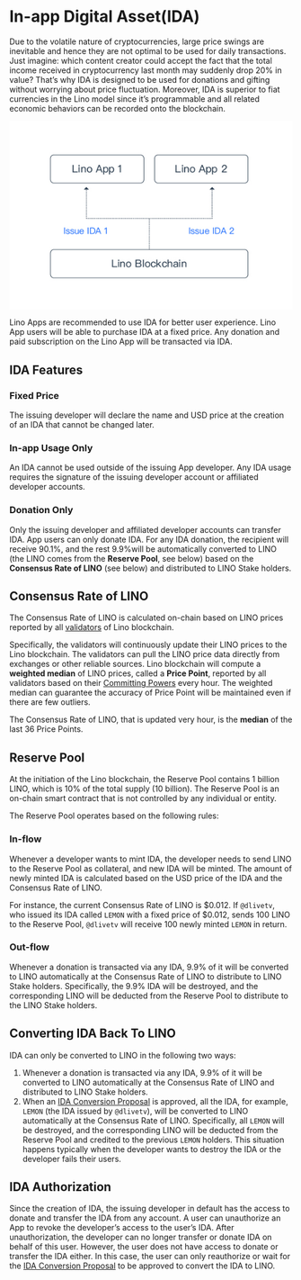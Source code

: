 # In-app Digital Asset(IDA)

Due to the volatile nature of cryptocurrencies, large price swings are inevitable and hence they are not optimal to be used for daily transactions. Just imagine: which content creator could accept the fact that the total income received in cryptocurrency last month may suddenly drop 20% in value? That’s why IDA is designed to be used for donations and gifting without worrying about price fluctuation. Moreover, IDA is superior to fiat currencies in the Lino model since it’s programmable and all related economic behaviors can be recorded onto the blockchain.

<p align="center" style="text-align: center;"><img align="center" src="../.vuepress/public/ida.jpg" /></p>

Lino Apps are recommended to use IDA for better user experience. Lino App users will be able to purchase IDA at a fixed price. Any donation and paid subscription on the Lino App will be transacted via IDA.

## IDA Features

### Fixed Price

The issuing developer will declare the name and USD price at the creation of an IDA that cannot be changed later.

### In-app Usage Only

An IDA cannot be used outside of the issuing App developer. Any IDA usage requires the signature of the issuing developer account or affiliated developer accounts.

### Donation Only

Only the issuing developer and affiliated developer accounts can transfer IDA. App users can only donate IDA. For any IDA donation, the recipient will receive 90.1%, and the rest 9.9%will be automatically converted to LINO (the LINO comes from the **Reserve Pool**, see below) based on the **Consensus Rate of LINO** (see below) and distributed to LINO Stake holders.

## Consensus Rate of LINO

The Consensus Rate of LINO is calculated on-chain based on LINO prices reported by all [validators](about) of Lino blockchain.

Specifically, the validators will continuously update their LINO prices to the Lino blockchain. The validators can pull the LINO price data directly from exchanges or other reliable sources. Lino blockchain will compute a **weighted median** of LINO prices, called a **Price Point**, reported by all validators based on their [Committing Powers](about) every hour. The weighted median can guarantee the accuracy of Price Point will be maintained even if there are few outliers.

The Consensus Rate of LINO, that is updated very hour, is the **median** of the last 36 Price Points.

## Reserve Pool

At the initiation of the Lino blockchain, the Reserve Pool contains 1 billion LINO, which is 10% of the total supply (10 billion). The Reserve Pool is an on-chain smart contract that is not controlled by any individual or entity.

The Reserve Pool operates based on the following rules:

### In-flow

Whenever a developer wants to mint IDA, the developer needs to send LINO to the Reserve Pool as collateral, and new IDA will be minted. The amount of newly minted IDA is calculated based on the USD price of the IDA and the Consensus Rate of LINO.

For instance, the current Consensus Rate of LINO is $0.012. If `@dlivetv`, who issued its IDA called `LEMON` with a fixed price of $0.012, sends 100 LINO to the Reserve Pool, `@dlivetv` will receive 100 newly minted `LEMON` in return.

### Out-flow

Whenever a donation is transacted via any IDA, 9.9% of it will be converted to LINO automatically at the Consensus Rate of LINO to distribute to LINO Stake holders. Specifically, the 9.9% IDA will be destroyed, and the corresponding LINO will be deducted from the Reserve Pool to distribute to the LINO Stake holders.

## Converting IDA Back To LINO

IDA can only be converted to LINO in the following two ways:

1. Whenever a donation is transacted via any IDA, 9.9% of it will be converted to LINO automatically at the Consensus Rate of LINO and distributed to LINO Stake holders.
2. When an [IDA Conversion Proposal](about) is approved, all the IDA, for example, `LEMON` (the IDA issued by `@dlivetv`), will be converted to LINO automatically at the Consensus Rate of LINO. Specifically, all `LEMON` will be destroyed, and the corresponding LINO will be deducted from the Reserve Pool and credited to the previous `LEMON` holders. This situation happens typically when the developer wants to destroy the IDA or the developer fails their users.

## IDA Authorization

Since the creation of IDA, the issuing developer in default has the access to donate and transfer the IDA from any account. A user can unauthorize an App to revoke the developer’s access to the user’s IDA. After unauthorization, the developer can no longer transfer or donate IDA on behalf of this user. However, the user does not have access to donate or transfer the IDA either. In this case, the user can only reauthorize or wait for the [IDA Conversion Proposal](about) to be approved to convert the IDA to LINO.
